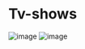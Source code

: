 # Tv-shows
![image](https://user-images.githubusercontent.com/104209441/187079824-4f59789d-ae43-4872-a522-22059ac468bb.png)
![image](https://user-images.githubusercontent.com/104209441/187079836-799fdd60-9ad5-4757-adc7-4d9455be1dac.png)
